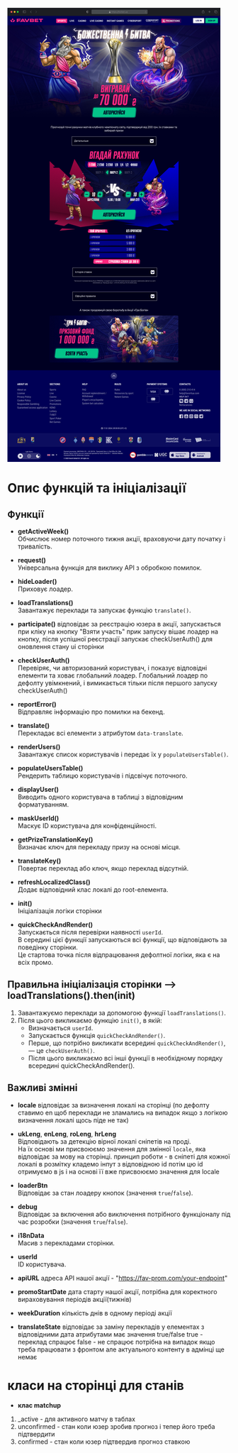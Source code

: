 ![img.jpg](img.jpg)


# Опис функцій та ініціалізації



## Функції

- **getActiveWeek()**  
  Обчислює номер поточного тижня акції, враховуючи дату початку і тривалість.

- **request()**  
  Універсальна функція для виклику API з обробкою помилок.

- **hideLoader()**  
  Приховує лоадер.

- **loadTranslations()**  
  Завантажує переклади та запускає функцію `translate()`.

- **participate()** 
    відповідає за реєстрацію юзера в акції, запускається при кліку на кнопку "Взяти участь"
    прик запуску вішає лоадер на кнопку, після успішної реєстрації запускає checkUserAuth()
    для оновлення стану ui сторінки

- **checkUserAuth()**  
  Перевіряє, чи авторизований користувач, і показує відповідні елементи та ховає глобальний лоадер.
  Глобальний лоадер по дефолту увімкнений, і вимикається тільки після першого запуску checkUserAuth()

- **reportError()**  
  Відправляє інформацію про помилки на бекенд.

- **translate()**  
  Перекладає всі елементи з атрибутом `data-translate`.

- **renderUsers()**  
  Завантажує список користувачів і передає їх у `populateUsersTable()`.

- **populateUsersTable()**  
  Рендерить таблицю користувачів і підсвічує поточного.

- **displayUser()**  
  Виводить одного користувача в таблиці з відповідним форматуванням.

- **maskUserId()**  
  Маскує ID користувача для конфіденційності.

- **getPrizeTranslationKey()**  
  Визначає ключ для перекладу призу на основі місця.

- **translateKey()**  
  Повертає переклад або ключ, якщо переклад відсутній.

- **refreshLocalizedClass()**  
  Додає відповідний клас локалі до root-елемента.

- **init()**  
  Ініціалізація логіки сторінки

- **quickCheckAndRender()**  
  Запускається після перевірки наявності `userId`.  
  В середині цієї функції запускаються всі функції, що відповідають за поведінку сторінки.  
  Це стартова точка після відпрацювання дефолтної логіки, яка є на всіх промо.

## Правильна ініціалізація сторінки --> loadTranslations().then(init)


1. Завантажуємо переклади за допомогою функції `loadTranslations()`.
2. Після цього викликаємо функцію `init()`, в якій:
    - Визначається `userId`.
    - Запускається функція `quickCheckAndRender()`.
    - Перше, що потрібно викликати всередині `quickCheckAndRender()`, — це `checkUserAuth()`.
    - Після цього викликаємо всі інші функції в необхідному порядку всередині quickCheckAndRender().


## Важливі змінні

- **locale**
    відповідає за визначення локалі на сторінці
    (по дефолту ставимо en щоб переклади не зламались на випадок якщо з логікою визначення локалі щось піде не так)

- **ukLeng**, **enLeng**, **roLeng**, **hrLeng**  
  Відповідають за детекцію вірної локалі сніпетів на проді.  
  На їх основі ми присвоюємо значення для змінної `locale`, яка відповідає за мову на сторінці.
  принцип роботи - в сніпеті для кожної локалі в розмітку кладемо інпут з відповідною id
  потім цю id отримуємо в js і на основі її вже присвоюємо значення для locale

- **loaderBtn**  
  Відповідає за стан лоадеру кнопок (значення `true`/`false`).

- **debug**  
  Відповідає за включення або виключення потрібного функціоналу під час розробки (значення `true`/`false`).

- **i18nData**  
  Масив з перекладами сторінки.

- **userId**  
  ID користувача.

- **apiURL**
    адреса API нашої акції - "https://fav-prom.com/your-endpoint"

- **promoStartDate**
    дата старту нашої акції, потрібна для коректного вираховування періодів акції(тижнів)

- **weekDuration**
    кількість днів в одному періоді акції

- **translateState**
    відповідає за заміну перекладів у елементах з відповідними дата атрибутами
    має значення true/false
    true - переклад спрацює
    false - не спрацює
    потрібна на випадок якщо треба працювати з фронтом але актуального контенту в адмінці ще немає


# класи на сторінці для станів

- **клас matchup**
1) _active - для активного матчу в таблах
2) unconfirmed - стан коли юзер зробив прогноз і тепер його треба підтвердити
3) confirmed - стан коли юзер підтвердив прогноз ставкою

